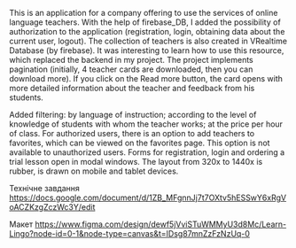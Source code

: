 This is an application for a company offering to use the services of online language teachers. With the help of firebase_DB, I added the possibility of authorization to the application (registration, login, obtaining data about the current user, logout). The collection of teachers is also created in VRealtime Database (by firebase). It was interesting to learn how to use this resource, which replaced the backend in my project. The project implements pagination (initially, 4 teacher cards are downloaded, then you can download more). If you click on the Read more button, the card opens with more detailed information about the teacher and feedback from his students.

Added filtering: by language of instruction; according to the level of knowledge of students with whom the teacher works; at the price per hour of class. For authorized users, there is an option to add teachers to favorites, which can be viewed on the favorites page. This option is not available to unauthorized users. Forms for registration, login and ordering a trial lesson open in modal windows. The layout from 320x to 1440x is rubber, is drawn on mobile and tablet devices.

Технічне завдання
https://docs.google.com/document/d/1ZB_MFgnnJj7t7OXtv5hESSwY6xRgVoACZKzgZczWc3Y/edit

Макет
https://www.figma.com/design/dewf5jVviSTuWMMyU3d8Mc/Learn-Lingo?node-id=0-1&node-type=canvas&t=IDsg87mnZzFzNzUq-0
